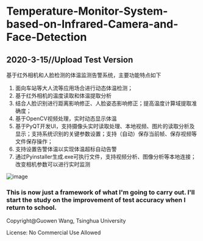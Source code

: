 # Temperature-Monitor-System-based-on-Infrared-Camera-and-Face-Detection
## 2020-3-15//Upload Test Version
基于红外相机和人脸检测的体温监测告警系统，主要功能特点如下
1. 面向车站等大人流等应用场合进行动态体温检测；
2. 基于红外相机的温度读取和体温提取分析
3. 结合人脸识别进行距离影响修正、人脸姿态影响修正；提高温度计算域提取准确度；
4. 基于OpenCV视频处理，实时动态显示体温
5. 基于PyQT开发UI，支持摄像头实时读取处理、本地视频、图片的读取分析及显示；支持系统识别的关键参数设置；支持（自动）保存当前帧、保存视频等文件保存操作；
6. 支持设置告警体温以实现体温超标自动告警
7. 通过Pyinstaller生成.exe可执行文件，支持视频分析、图像分析等本地连接；改变相机参数可以进行实时监测

![image](https://https://github.com/GW-Wang-thu/Temperature-Monitor-System-based-on-Infrared-Camera-and-Face-Detection/edit/master/UIDemo-1.jpg)

### This is now just a framework of what I'm going to carry out. I'll start the study on the improvement of test accuracy when I return to school.

Copyright@Guowen Wang, Tsinghua University

License: No Commercial Use Allowed
